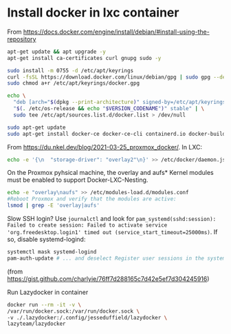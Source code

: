 # Install docker in lxc container

From https://docs.docker.com/engine/install/debian/#install-using-the-repository

```bash
apt-get update && apt upgrade -y
apt-get install ca-certificates curl gnupg sudo -y

sudo install -m 0755 -d /etc/apt/keyrings
curl -fsSL https://download.docker.com/linux/debian/gpg | sudo gpg --dearmor -o /etc/apt/keyrings/docker.gpg
sudo chmod a+r /etc/apt/keyrings/docker.gpg

echo \
  "deb [arch="$(dpkg --print-architecture)" signed-by=/etc/apt/keyrings/docker.gpg] https://download.docker.com/linux/debian \
  "$(. /etc/os-release && echo "$VERSION_CODENAME")" stable" | \
  sudo tee /etc/apt/sources.list.d/docker.list > /dev/null

sudo apt-get update
sudo apt-get install docker-ce docker-ce-cli containerd.io docker-buildx-plugin docker-compose-plugin -y
````

From https://du.nkel.dev/blog/2021-03-25_proxmox_docker/. In LXC:

```bash
echo -e '{\n  "storage-driver": "overlay2"\n}' >> /etc/docker/daemon.json
```

On the Proxmox pyhsical machine, the overlay and aufs* Kernel modules must be enabled to support Docker-LXC-Nesting.

```bash
echo -e "overlay\naufs" >> /etc/modules-load.d/modules.conf
#Reboot Proxmox and verify that the modules are active:
lsmod | grep -E 'overlay|aufs'
```

Slow SSH login? Use ```journalctl``` and look for ```pam_systemd(sshd:session): Failed to create session: Failed to activate service 'org.freedesktop.login1' timed out (service_start_timeout=25000ms)```. If so, disable systemd-logind:

```bash
systemctl mask systemd-logind
pam-auth-update # ... and deselect Register user sessions in the systemd control group hierarchy
```

(from <https://gist.github.com/charlyie/76ff7d288165c7d42e5ef7d304245916>)

Run Lazydocker in container

```bash
docker run --rm -it -v \
/var/run/docker.sock:/var/run/docker.sock \
-v ./.lazydocker:/.config/jesseduffield/lazydocker \
lazyteam/lazydocker
```
